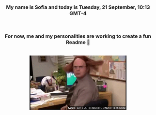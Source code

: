 


<div align="center">
<h3 >My name is Sofia and today is Tuesday, 21 September, 10:13 GMT-4</h3><br>
<h3 >For now, me and my personalities are working to create a fun Readme 👋
</h3><br>
<img src='img/dwight.gif' alt='working...'/>
</div>
